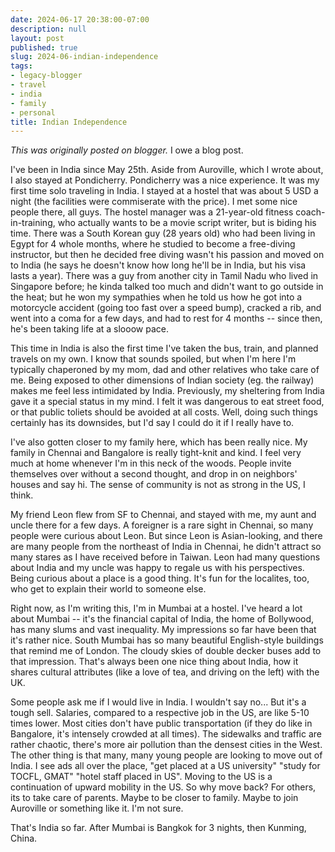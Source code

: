 ```yaml
---
date: 2024-06-17 20:38:00-07:00
description: null
layout: post
published: true
slug: 2024-06-indian-independence
tags:
- legacy-blogger
- travel
- india
- family
- personal
title: Indian Independence
---
```



*This was originally posted on blogger.*
I owe a blog post.   
  
I've been in India since May 25th. Aside from Auroville, which I wrote about, I also stayed at Pondicherry. Pondicherry was a nice experience. It was my first time solo traveling in India. I stayed at a hostel that was about 5 USD a night (the facilities were commiserate with the price). I met some nice people there, all guys. The hostel manager was a 21-year-old fitness coach-in-training, who actually wants to be a movie script writer, but is biding his time. There was a South Korean guy (28 years old) who had been living in Egypt for 4 whole months, where he studied to become a free-diving instructor, but then he decided free diving wasn't his passion and moved on to India (he says he doesn't know how long he'll be in India, but his visa lasts a year). There was a guy from another city in Tamil Nadu who lived in Singapore before; he kinda talked too much and didn't want to go outside in the heat; but he won my sympathies when he told us how he got into a motorcycle accident (going too fast over a speed bump), cracked a rib, and went into a coma for a few days, and had to rest for 4 months -- since then, he's been taking life at a slooow pace.  
  
This time in India is also the first time I've taken the bus, train, and planned travels on my own. I know that sounds spoiled, but when I'm here I'm typically chaperoned by my mom, dad and other relatives who take care of me. Being exposed to other dimensions of Indian society (eg. the railway) makes me feel less intimidated by India. Previously, my sheltering from India gave it a special status in my mind. I felt it was dangerous to eat street food, or that public toliets should be avoided at all costs. Well, doing such things certainly has its downsides, but I'd say I could do it if I really have to.  
  
I've also gotten closer to my family here, which has been really nice. My family in Chennai and Bangalore is really tight-knit and kind. I feel very much at home whenever I'm in this neck of the woods. People invite themselves over without a second thought, and drop in on neighbors' houses and say hi. The sense of community is not as strong in the US, I think.  
  
My friend Leon flew from SF to Chennai, and stayed with me, my aunt and uncle there for a few days. A foreigner is a rare sight in Chennai, so many people were curious about Leon. But since Leon is Asian-looking, and there are many people from the northeast of India in Chennai, he didn't attract so many stares as I have received before in Taiwan. Leon had many questions about India and my uncle was happy to regale us with his perspectives. Being curious about a place is a good thing. It's fun for the localites, too, who get to explain their world to someone else.  
  
Right now, as I'm writing this, I'm in Mumbai at a hostel. I've heard a lot about Mumbai -- it's the financial capital of India, the home of Bollywood, has many slums and vast inequality. My impressions so far have been that it's rather nice. South Mumbai has so many beautiful English-style buildings that remind me of London. The cloudy skies of double decker buses add to that impression. That's always been one nice thing about India, how it shares cultural attributes (like a love of tea, and driving on the left) with the UK.   
  
Some people ask me if I would live in India. I wouldn't say no... But it's a tough sell. Salaries, compared to a respective job in the US, are like 5-10 times lower. Most cities don't have public transportation (if they do like in Bangalore, it's intensely crowded at all times). The sidewalks and traffic are rather chaotic, there's more air pollution than the densest cities in the West. The other thing is that many, many young people are looking to move out of India. I see ads all over the place, "get placed at a US university" "study for TOCFL, GMAT" "hotel staff placed in US". Moving to the US is a continuation of upward mobility in the US. So why move back? For others, its to take care of parents. Maybe to be closer to family. Maybe to join Auroville or something like it. I'm not sure.   
  
That's India so far. After Mumbai is Bangkok for 3 nights, then Kunming, China.   
